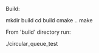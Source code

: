 Build:

  mkdir build
  cd build
  cmake ..
  make

From 'build' directory run:

 ./circular_queue_test
